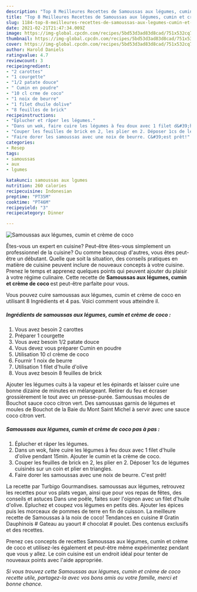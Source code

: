 ```yaml
---
description: "Top 8 Meilleures Recettes de Samoussas aux légumes, cumin et crème de coco"
title: "Top 8 Meilleures Recettes de Samoussas aux légumes, cumin et crème de coco"
slug: 1184-top-8-meilleures-recettes-de-samoussas-aux-legumes-cumin-et-creme-de-coco
date: 2021-02-21T21:47:34.009Z
image: https://img-global.cpcdn.com/recipes/5bd53d3ad83d8cad/751x532cq70/samoussas-aux-legumes-cumin-et-creme-de-coco-photo-principale-de-la-recette.jpg
thumbnail: https://img-global.cpcdn.com/recipes/5bd53d3ad83d8cad/751x532cq70/samoussas-aux-legumes-cumin-et-creme-de-coco-photo-principale-de-la-recette.jpg
cover: https://img-global.cpcdn.com/recipes/5bd53d3ad83d8cad/751x532cq70/samoussas-aux-legumes-cumin-et-creme-de-coco-photo-principale-de-la-recette.jpg
author: Harold Daniels
ratingvalue: 4.7
reviewcount: 3
recipeingredient:
- "2 carottes"
- "1 courgette"
- "1/2 patate douce"
- " Cumin en poudre"
- "10 cl crme de coco"
- "1 noix de beurre"
- "1 filet dhuile dolive"
- "8 feuilles de brick"
recipeinstructions:
- "Éplucher et râper les légumes."
- "Dans un wok, faire cuire les légumes à feu doux avec 1 filet d&#39;huile d&#39;olive pendant 15min. Ajouter le cumin et la crème de coco."
- "Couper les feuilles de brick en 2, les plier en 2. Déposer 1cs de légumes cuisinés sur un coin et plier en triangles."
- "Faire dorer les samoussas avec une noix de beurre. C&#39;est prêt!"
categories:
- Resep
tags:
- samoussas
- aux
- lgumes

katakunci: samoussas aux lgumes 
nutrition: 260 calories
recipecuisine: Indonesian
preptime: "PT35M"
cooktime: "PT46M"
recipeyield: "3"
recipecategory: Dinner

---
```



![Samoussas aux légumes, cumin et crème de coco](https://img-global.cpcdn.com/recipes/5bd53d3ad83d8cad/751x532cq70/samoussas-aux-legumes-cumin-et-creme-de-coco-photo-principale-de-la-recette.jpg)

Êtes-vous un expert en cuisine? Peut-être êtes-vous simplement un professionnel de la cuisine? Ou comme beaucoup d'autres, vous êtes peut-être un débutant. Quelle que soit la situation, des conseils pratiques en matière de cuisine peuvent inclure de nouveaux concepts à votre cuisine. Prenez le temps et apprenez quelques points qui peuvent ajouter du plaisir à votre régime culinaire. Cette recette de <strong> Samoussas aux légumes, cumin et crème de coco </strong> est peut-être parfaite pour vous.

<!--inarticleads1-->

Vous pouvez cuire samoussas aux légumes, cumin et crème de coco en utilisant 8 Ingrédients et 4 pas. Voici comment vous atteindre il.

##### Ingrédients de samoussas aux légumes, cumin et crème de coco :

1. Vous avez besoin 2 carottes
1. Préparer 1 courgette
1. Vous avez besoin 1/2 patate douce
1. Vous devez vous préparer  Cumin en poudre
1. Utilisation 10 cl crème de coco
1. Fournir 1 noix de beurre
1. Utilisation 1 filet d&#39;huile d&#39;olive
1. Vous avez besoin 8 feuilles de brick


Ajouter les légumes cuits à la vapeur et les épinards et laisser cuire une bonne dizaine de minutes en mélangeant. Retirer du feu et écraser grossièrement le tout avec un presse-purée. Samoussas moules de Bouchot sauce coco citron vert. Des samoussas garnis de légumes et moules de Bouchot de la Baie du Mont Saint Michel à servir avec une sauce coco citron vert. 

<!--inarticleads2-->

##### Samoussas aux légumes, cumin et crème de coco pas à pas :

1. Éplucher et râper les légumes.
1. Dans un wok, faire cuire les légumes à feu doux avec 1 filet d&#39;huile d&#39;olive pendant 15min. Ajouter le cumin et la crème de coco.
1. Couper les feuilles de brick en 2, les plier en 2. Déposer 1cs de légumes cuisinés sur un coin et plier en triangles.
1. Faire dorer les samoussas avec une noix de beurre. C&#39;est prêt!


La recette par Turbigo Gourmandises. samoussas aux légumes, retrouvez les recettes pour vos plats vegan, ainsi que pour vos repas de fêtes, des conseils et astuces Dans une poêle, faites suer l&#39;oignon avec un filet d&#39;huile d&#39;olive. Épluchez et coupez vos légumes en petits dès. Ajouter les épices puis les morceaux de pommes de terre en fin de cuisson. La meilleure recette de Samoussas à la noix de coco! Tendances en cuisine # Gratin Dauphinois # Gateau au yaourt # chocolat # poulet. Des contenus exclusifs et des recettes. 

<!--inarticleads1-->

<p>
Prenez ces concepts de recettes Samoussas aux légumes, cumin et crème de coco et utilisez-les également et peut-être même expérimentez pendant que vous y allez. Le coin cuisine est un endroit idéal pour tenter de nouveaux points avec l'aide appropriée.
</p>

<p>
<i>Si vous trouvez cette Samoussas aux légumes, cumin et crème de coco recette utile, partagez-la avec vos bons amis ou votre famille, merci et bonne chance.</i>
</p>
